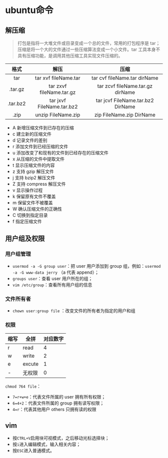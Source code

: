 # ubuntu命令

## 解压缩

> 打包是指将一大堆文件或目录变成一个总的文件，常用的打包程序是 tar；压缩是将一个大的文件通过一些压缩算法变成一个小文件。tar 工具本身不具有压缩功能，是调用其他压缩工具实现文件压缩的。

|   格式   |           解压            |               压缩                |
| :------: | :-----------------------: | :-------------------------------: |
|   tar    |   tar xvf fileName.tar    |   tar cvf fileName.tar dirName    |
| .tar.gz  | tar zxvf fileName.tar.gz  | tar zcvf fileName.tar.gz dirName  |
| .tar.bz2 | tar jxvf FileName.tar.bz2 | tar jcvf FileName.tar.bz2 DirName |
|   .zip   |    unzip FileName.zip     |     zip FileName.zip DirName      |

- A 新增压缩文件到已存在的压缩
- c 建立新的压缩文件
- d 记录文件的差别
- r 添加文件到已经压缩的文件
- u 添加改变了和现有的文件到已经存在的压缩文件
- x 从压缩的文件中提取文件
- t 显示压缩文件的内容
- z 支持 gzip 解压文件
- j 支持 bzip2 解压文件
- Z 支持 compress 解压文件
- v 显示操作过程
- k 保留原有文件不覆盖
- m 保留文件不被覆盖
- W 确认压缩文件的正确性
- C 切换到指定目录
- f 指定压缩文件

## 用户组及权限

### 用户组管理

- `usermod -a -G group user`：把 user 用户添加到 group 组，例如：`usermod -a -G www-data jerry` （a 代表 append）；
- `groups user`：查看 user 用户所在的组；
- `vim /etc/group`：查看所有用户组的信息

### 文件所有者

- `chown user:group file` ：改变文件的所有者为指定的用户和组

### 权限

| 缩写 | 全拼   | 对应数字 |
| ---- | ------ | -------- |
| r    | read   | 4        |
| w    | write  | 2        |
| e    | excute | 1        |
| -    | 无权限 | 0        |

`chmod 764 file`：

- `7=r+w+e`：代表文件所属的 user 拥有所有权限；
- `6=4+2`：代表文件所属的 group 拥有读写权限；
- `4=r`：代表其他用户 others 只拥有读的权限



## vim

- 按`CTRL+V`启用块可视模式，之后移动光标选择块；
- 按`i`进入编辑模式，输入相关内容；
- 按`ESC`进入普通模式。